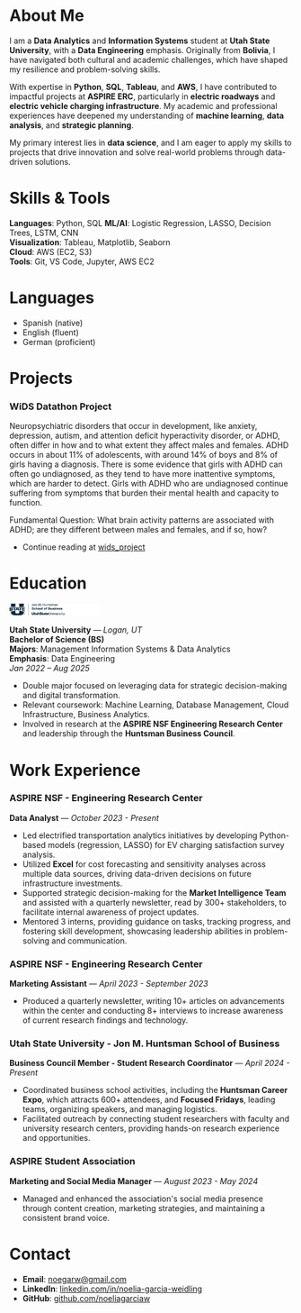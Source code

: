 # About Me
I am a **Data Analytics** and **Information Systems** student at **Utah State University**, with a **Data Engineering** emphasis. Originally from **Bolivia**, I have navigated both cultural and academic challenges, which have shaped my resilience and problem-solving skills.

With expertise in **Python**, **SQL**, **Tableau**, and **AWS**, I have contributed to impactful projects at **ASPIRE ERC**, particularly in **electric roadways** and **electric vehicle charging infrastructure**. My academic and professional experiences have deepened my understanding of **machine learning**, **data analysis**, and **strategic planning**.

My primary interest lies in **data science**, and I am eager to apply my skills to projects that drive innovation and solve real-world problems through data-driven solutions.


# Skills & Tools

**Languages**: Python, SQL 
**ML/AI**: Logistic Regression, LASSO, Decision Trees, LSTM, CNN  
**Visualization**: Tableau, Matplotlib, Seaborn  
**Cloud**: AWS (EC2, S3)  
**Tools**: Git, VS Code, Jupyter, AWS EC2

# Languages

- Spanish (native)  
- English (fluent)  
- German (proficient)

# Projects
### WiDS Datathon Project
Neuropsychiatric disorders that occur in development, like anxiety, depression, autism, and attention deficit hyperactivity disorder, or ADHD, often differ in how and to what extent they affect males and females. ADHD occurs in about 11% of adolescents, with around 14% of boys and 8% of girls having a diagnosis. There is some evidence that girls with ADHD can often go undiagnosed, as they tend to have more inattentive symptoms, which are harder to detect. Girls with ADHD who are undiagnosed continue suffering from symptoms that burden their mental health and capacity to function.

Fundamental Question: What brain activity patterns are associated with ADHD; are they different between males and females, and if so, how?
- Continue reading at [wids_project](https://github.com/babigail100/wids_project) 


# Education
<img src="docs/assets/HSB_01_UStateLeft_AggieBlue.png" alt="Utah State University Logo" width="160"/>

**Utah State University** — *Logan, UT*  
**Bachelor of Science (BS)**  
**Majors**: Management Information Systems & Data Analytics  
**Emphasis**: Data Engineering  
*Jan 2022 – Aug 2025*

- Double major focused on leveraging data for strategic decision-making and digital transformation.
- Relevant coursework: Machine Learning, Database Management, Cloud Infrastructure, Business Analytics.
- Involved in research at the **ASPIRE NSF Engineering Research Center** and leadership through the **Huntsman Business Council**.

# Work Experience

### **ASPIRE NSF - Engineering Research Center**  
**Data Analyst** — *October 2023 - Present*  
- Led electrified transportation analytics initiatives by developing Python-based models (regression, LASSO) for EV charging satisfaction survey analysis.
- Utilized **Excel** for cost forecasting and sensitivity analyses across multiple data sources, driving data-driven decisions on future infrastructure investments.
- Supported strategic decision-making for the **Market Intelligence Team** and assisted with a quarterly newsletter, read by 300+ stakeholders, to facilitate internal awareness of project updates.
- Mentored 3 interns, providing guidance on tasks, tracking progress, and fostering skill development, showcasing leadership abilities in problem-solving and communication.

### **ASPIRE NSF - Engineering Research Center**  
**Marketing Assistant** — *April 2023 - September 2023*  
- Produced a quarterly newsletter, writing 10+ articles on advancements within the center and conducting 8+ interviews to increase awareness of current research findings and technology.

### **Utah State University - Jon M. Huntsman School of Business**  
**Business Council Member - Student Research Coordinator** — *April 2024 - Present*  
- Coordinated business school activities, including the **Huntsman Career Expo**, which attracts 600+ attendees, and **Focused Fridays**, leading teams, organizing speakers, and managing logistics.
- Facilitated outreach by connecting student researchers with faculty and university research centers, providing hands-on research experience and opportunities.

### **ASPIRE Student Association**  
**Marketing and Social Media Manager** — *August 2023 - May 2024*  
- Managed and enhanced the association's social media presence through content creation, marketing strategies, and maintaining a consistent brand voice.


# Contact

- **Email**: noegarw@gmail.com  
- **LinkedIn**: [linkedin.com/in/noelia-garcia-weidling](https://www.linkedin.com/in/noelia-garcia-weidling/)  
- **GitHub**: [github.com/noeliagarciaw](https://github.com/Noeliagarciaw) 




